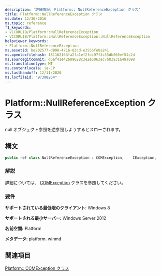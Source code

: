 ```yaml
---
description: '詳細情報: Platform:: NullReferenceException クラス'
title: Platform::NullReferenceException クラス
ms.date: 12/30/2016
ms.topic: reference
f1_keywords:
- VCCORLIB/Platform::NullReferenceException
- VCCORLIB/Platform::NullReferenceException::NullReferenceException
helpviewer_keywords:
- Platform::NullReferenceException
ms.assetid: be202577-d898-4716-83cd-e3556fe8a241
ms.openlocfilehash: 181162163fa2fa1ef2fdc97f3c55db060ef54c2d
ms.sourcegitcommit: d6af41e42699628c3e2e6063ec7b03931a49a098
ms.translationtype: MT
ms.contentlocale: ja-JP
ms.lasthandoff: 12/11/2020
ms.locfileid: "97308264"
---
```

# <a name="platformnullreferenceexception-class"></a>Platform::NullReferenceException クラス

null オブジェクト参照を逆参照しようするとスローされます。

## <a name="syntax"></a>構文

```cpp
public ref class NullReferenceException : COMException,    IException,    IPrintable,    IEquatable
```

### <a name="remarks"></a>解説

詳細については、 [COMException](../cppcx/platform-comexception-class.md) クラスを参照してください。

### <a name="requirements"></a>要件

**サポートされている最低限のクライアント:** Windows 8

**サポートされる最小サーバー:** Windows Server 2012

**名前空間:** Platform

**メタデータ:** platform. winmd

## <a name="see-also"></a>関連項目

[Platform:: COMException クラス](../cppcx/platform-comexception-class.md)
